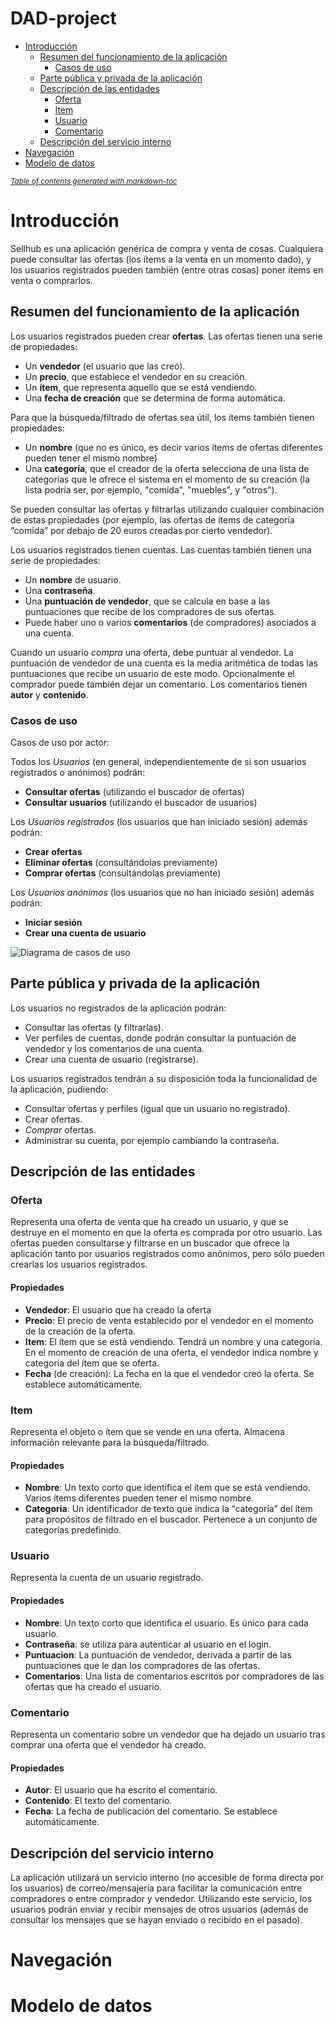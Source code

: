 # DAD-project
- [Introducción](#introducción)
  * [Resumen del funcionamiento de la aplicación](#resumen-del-funcionamiento-de-la-aplicación)
    + [Casos de uso](#casos-de-uso)
  * [Parte pública y privada de la aplicación](#parte-pública-y-privada-de-la-aplicación)
  * [Descripción de las entidades](#descripción-de-las-entidades)
    + [Oferta](#oferta)
    + [Item](#item)
    + [Usuario](#usuario)
    + [Comentario](#comentario)
  * [Descripción del servicio interno](#descripción-del-servicio-interno)
- [Navegación](#navegación)
- [Modelo de datos](#modelo-de-datos)

<small><i><a href='http://ecotrust-canada.github.io/markdown-toc/'>Table of contents generated with markdown-toc</a></i></small>


# Introducción
Sellhub es una aplicación genérica de compra y venta de cosas. Cualquiera puede consultar las ofertas (los ítems a la venta en un momento dado), y los usuarios registrados pueden también (entre otras cosas) poner ítems en venta o comprarlos.

## Resumen del funcionamiento de la aplicación
Los usuarios registrados pueden crear **ofertas**. Las ofertas tienen una serie de propiedades:
- Un **vendedor** (el usuario que las creó).
- Un **precio**, que establece el vendedor en su creación.
- Un **ítem**, que representa aquello que se está vendiendo.
- Una **fecha de creación** que se determina de forma automática.

Para que la búsqueda/filtrado de ofertas sea útil, los ítems también tienen propiedades:
- Un **nombre** (que no es único, es decir varios ítems de ofertas diferentes pueden tener el mismo nombre)
- Una **categoría**, que el creador de la oferta selecciona de una lista de categorías que le ofrece el sistema en el momento de su creación (la lista podría ser, por ejemplo, "comida", "muebles", y "otros"). 

Se pueden consultar las ofertas y filtrarlas utilizando cualquier combinación de estas propiedades (por ejemplo, las ofertas de ítems de categoría “comida” por debajo de 20 euros creadas por cierto vendedor).

Los usuarios registrados tienen cuentas. Las cuentas también tienen una serie de propiedades:
- Un **nombre** de usuario.
- Una **contraseña**.
- Una **puntuación de vendedor**, que se calcula en base a las puntuaciones que recibe de los compradores de sus ofertas.
- Puede haber uno o varios **comentarios** (de compradores) asociados a una cuenta.

Cuando un usuario _compra_ una oferta, debe puntuar al vendedor. La puntuación de vendedor de una cuenta es la media aritmética de todas las puntuaciones que recibe un usuario de este modo. Opcionalmente el comprador puede también dejar un comentario. Los comentarios tienen **autor** y **contenido**.

### Casos de uso
Casos de uso por actor:

Todos los _Usuarios_ (en general, independientemente de si son usuarios registrados o anónimos) podrán:
- **Consultar ofertas** (utilizando el buscador de ofertas)
- **Consultar usuarios** (utilizando el buscador de usuarios)

Los _Usuarios registrados_ (los usuarios que han iniciado sesión) además podrán:
- **Crear ofertas**
- **Eliminar ofertas** (consultándolas previamente)
- **Comprar ofertas** (consultándolas previamente)

Los _Usuarios anónimos_ (los usuarios que no han iniciado sesión) además podrán:
- **Iniciar sesión**
- **Crear una cuenta de usuario**

![Diagrama de casos de uso](https://user-images.githubusercontent.com/22685426/152697023-b3dca184-e24d-452c-8481-c2ec02035294.png)


## Parte pública y privada de la aplicación
Los usuarios no registrados de la aplicación podrán:
- Consultar las ofertas (y filtrarlas).
- Ver perfiles de cuentas, donde podrán consultar la puntuación de vendedor y los comentarios de una cuenta.
- Crear una cuenta de usuario (registrarse).

Los usuarios registrados tendrán a su disposición toda la funcionalidad de la aplicación, pudiendo:
- Consultar ofertas y perfiles (igual que un usuario no registrado).
- Crear ofertas.
- _Comprar_ ofertas.
- Administrar su cuenta, por ejemplo cambiando la contraseña.

## Descripción de las entidades
### Oferta
Representa una oferta de venta que ha creado un usuario, y que se destruye en el momento en que la oferta es comprada por otro usuario. Las ofertas pueden consultarse y filtrarse en un buscador que ofrece la aplicación tanto por usuarios registrados como anónimos, pero sólo pueden crearlas los usuarios registrados.
#### Propiedades
- **Vendedor**: El usuario que ha creado la oferta
- **Precio**: El precio de venta establecido por el vendedor en el momento de la creación de la oferta.
- **Item**: El ítem que se está vendiendo. Tendrá un nombre y una categoría. En el momento de creación de una oferta, el vendedor indica nombre y categoría del ítem que se oferta.
- **Fecha** (de creación): La fecha en la que el vendedor creó la oferta. Se establece automáticamente.

### Item
Representa el objeto o ítem que se vende en una oferta. Almacena información relevante para la búsqueda/filtrado.
#### Propiedades
- **Nombre**: Un texto corto que identifica el ítem que se está vendiendo. Varios ítems diferentes pueden tener el mismo nombre.
- **Categoria**: Un identificador de texto que indica la “categoría” del ítem para propósitos de filtrado en el buscador. Pertenece a un conjunto de categorías predefinido.

### Usuario
Representa la cuenta de un usuario registrado.
#### Propiedades
- **Nombre**: Un texto corto que identifica el usuario. Es único para cada usuario.
- **Contraseña**: se utiliza para autenticar al usuario en el login.
- **Puntuacion**: La puntuación de vendedor, derivada a partir de las puntuaciones que le dan los compradores de las ofertas.
- **Comentarios**: Una lista de comentarios escritos por compradores de las ofertas que ha creado el usuario.

### Comentario
Representa un comentario sobre un vendedor que ha dejado un usuario tras comprar una oferta que el vendedor ha creado.
#### Propiedades
- **Autor**: El usuario que ha escrito el comentario.
- **Contenido**: El texto del comentario.
- **Fecha**: La fecha de publicación del comentario. Se establece automáticamente.


## Descripción del servicio interno
La aplicación utilizará un servicio interno (no accesible de forma directa por los usuarios) de correo/mensajería para facilitar la comunicación entre compradores o entre comprador y vendedor. Utilizando este servicio, los usuarios podrán enviar y recibir mensajes de otros usuarios (además de consultar los mensajes que se hayan enviado o recibido en el pasado).

# Navegación

# Modelo de datos



